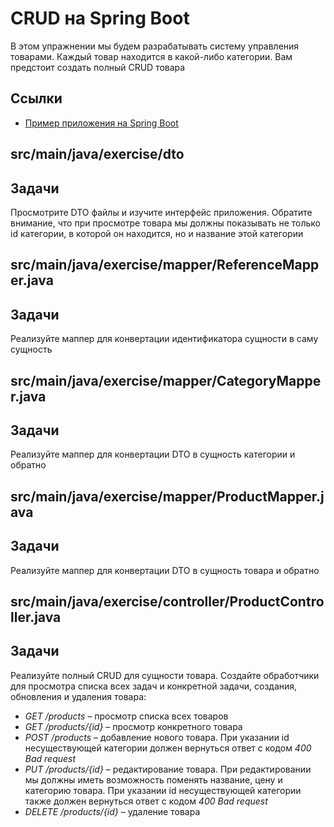 # CRUD на Spring Boot

В этом упражнении мы будем разрабатывать систему управления товарами. Каждый товар находится в какой-либо категории. Вам предстоит создать полный CRUD товара

## Ссылки

* [Пример приложения на Spring Boot](https://github.com/hexlet-components/java-spring-blog/tree/main)

## src/main/java/exercise/dto

## Задачи

Просмотрите DTO файлы и изучите интерфейс приложения. Обратите внимание, что при просмотре товара мы должны показывать не только id категории, в которой он находится, но и название этой категории

## src/main/java/exercise/mapper/ReferenceMapper.java

## Задачи

Реализуйте маппер для конвертации идентификатора сущности в саму сущность

## src/main/java/exercise/mapper/CategoryMapper.java

## Задачи

Реализуйте маппер для конвертации DTO в сущность категории и обратно

## src/main/java/exercise/mapper/ProductMapper.java

## Задачи

Реализуйте маппер для конвертации DTO в сущность товара и обратно

## src/main/java/exercise/controller/ProductController.java

## Задачи

Реализуйте полный CRUD для сущности товара. Создайте обработчики для просмотра списка всех задач и конкретной задачи, создания, обновления и удаления товара:

* *GET /products* – просмотр списка всех товаров
* *GET /products/{id}* – просмотр конкретного товара
* *POST /products* – добавление нового товара. При указании id несуществующей категории должен вернуться ответ с кодом *400 Bad request*
* *PUT /products/{id}* – редактирование товара. При редактировании мы должны иметь возможность поменять название, цену и категорию товара. При указании id несуществующей категории также должен вернуться ответ с кодом *400 Bad request*
* *DELETE /products/{id}* – удаление товара
